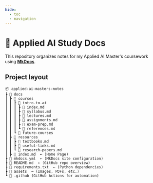 ```yaml
---
hide:
  - toc
  - navigation
---
```

# 📂 Applied AI Study Docs

This repository organizes notes for my Applied AI Master's coursework using **[MkDocs](https://www.mkdocs.org)**.


## Project layout
```
📦 applied-ai-masters-notes
┣ 📂 docs
┃ ┣ 📂 courses
┃ ┃ ┣ 📂 intro-to-ai
┃ ┃ ┃ ┣ 📜 index.md
┃ ┃ ┃ ┣ 📜 syllabus.md
┃ ┃ ┃ ┣ 📜 lectures.md
┃ ┃ ┃ ┣ 📜 assignments.md
┃ ┃ ┃ ┣ 📜 exam-prep.md
┃ ┃ ┃ ┗ 📜 references.md
┃ ┃ ┗ 📂 future-courses
┃ ┣ 📂 resources
┃ ┃ ┣ 📜 textbooks.md
┃ ┃ ┣ 📜 useful-links.md
┃ ┃ ┗ 📜 research-papers.md
┃ ┣ 📜 index.md  ← (Home Page)
┣ 📜 mkdocs.yml  ← (MkDocs site configuration)
┣ 📜 README.md  ← (GitHub repo overview)
┣ 📜 requirements.txt  ← (Python dependencies)
┣ 📂 assets  ← (Images, PDFs, etc.)
┗ 📂 .github (GitHub Actions for automation)
```
